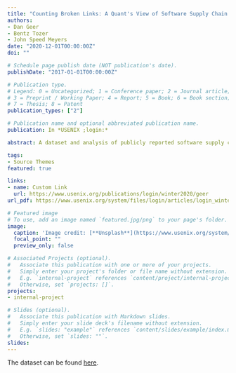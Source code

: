 ```yaml
---
title: "Counting Broken Links: A Quant's View of Software Supply Chain Security"
authors:
- Dan Geer
- Bentz Tozer
- John Speed Meyers
date: "2020-12-01T00:00:00Z"
doi: ""

# Schedule page publish date (NOT publication's date).
publishDate: "2017-01-01T00:00:00Z"

# Publication type.
# Legend: 0 = Uncategorized; 1 = Conference paper; 2 = Journal article;
# 3 = Preprint / Working Paper; 4 = Report; 5 = Book; 6 = Book section;
# 7 = Thesis; 8 = Patent
publication_types: ["2"]

# Publication name and optional abbreviated publication name.
publication: In *USENIX ;login:*

abstract: A dataset and analysis of publicly reported software supply chain attacks.

tags:
- Source Themes
featured: true

links:
- name: Custom Link
  url: https://www.usenix.org/publications/login/winter2020/geer
url_pdf: https://www.usenix.org/system/files/login/articles/login_winter20_17_geer.pdf

# Featured image
# To use, add an image named `featured.jpg/png` to your page's folder. 
image:
  caption: 'Image credit: [**Unsplash**](https://www.usenix.org/system/files/login/articles/login_winter20_17_geer.pdf)'
  focal_point: ""
  preview_only: false

# Associated Projects (optional).
#   Associate this publication with one or more of your projects.
#   Simply enter your project's folder or file name without extension.
#   E.g. `internal-project` references `content/project/internal-project/index.md`.
#   Otherwise, set `projects: []`.
projects:
- internal-project

# Slides (optional).
#   Associate this publication with Markdown slides.
#   Simply enter your slide deck's filename without extension.
#   E.g. `slides: "example"` references `content/slides/example/index.md`.
#   Otherwise, set `slides: ""`.
slides:
---
```


The dataset can be found [here](https://github.com/IQTLabs/software-supply-chain-compromises).
